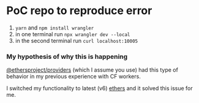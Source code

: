 # PoC repo to reproduce error

1. `yarn` and `npm install wrangler`
2. in one terminal run `npx wrangler dev --local`
3. in the second terminal run `curl localhost:10005`

### My hypothesis of why this is happening

[@ethersproject/providers](https://www.npmjs.com/package/@ethersproject/providers) (which I assume you use)
had this type of behavior in my previous experience with CF workers.


I switched my functionality to latest (v6) [ethers](https://www.npmjs.com/package/ethers)
and it solved this issue for me.
